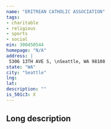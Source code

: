 ```yaml
---
name: "ERITREAN CATHOLIC ASSOCIATION"
tags:
- charitable
- religious
- sports
- social
ein: 300450544
homepage: "N/A"
address: |
 5306 13TH AVE S, \nSeattle, WA 98108
state: "WA"
city: "Seattle"
lng: 
lat: 
description: ""
is_501c3: X
---
```


## Long description


